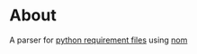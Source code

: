 # About

A parser for [python requirement files](https://pip.pypa.io/en/stable/reference/requirements-file-format/) using [nom](https://github.com/rust-bakery/nom)
